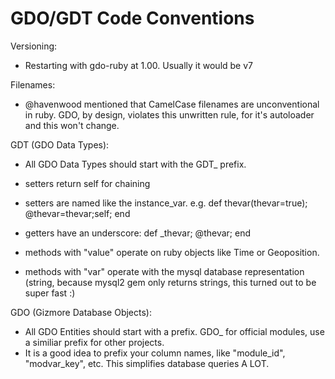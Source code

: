 # GDO/GDT Code Conventions

Versioning:

- Restarting with gdo-ruby at 1.00. Usually it would be v7


Filenames:

- @havenwood mentioned that CamelCase filenames are unconventional in ruby. GDO, by design, violates this unwritten rule, for it's autoloader and this won't change.


GDT (GDO Data Types):

- All GDO Data Types should start with the GDT_ prefix.

- setters return self for chaining
- setters are named like the instance_var. e.g. def thevar(thevar=true); @thevar=thevar;self; end
- getters have an underscore: def _thevar; @thevar; end

- methods with "value" operate on ruby objects like Time or Geoposition.
- methods with "var" operate with the mysql database representation (string, because mysql2 gem only returns strings, this turned out to be super fast :)


GDO (Gizmore Database Objects):

- All GDO Entities should start with a prefix. GDO_ for official modules, use a similiar prefix for other projects.
- It is a good idea to prefix your column names, like "module_id", "modvar_key", etc. This simplifies database queries A LOT.
